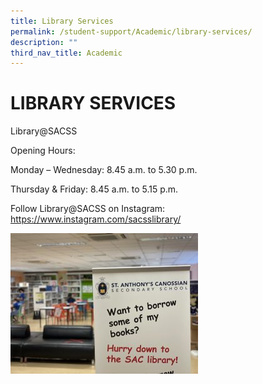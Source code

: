 ```yaml
---
title: Library Services
permalink: /student-support/Academic/library-services/
description: ""
third_nav_title: Academic
---
```

# LIBRARY SERVICES
Library@SACSS

Opening Hours:

Monday – Wednesday: 8.45 a.m. to 5.30 p.m.

Thursday & Friday: 8.45 a.m. to 5.15 p.m.

Follow Library@SACSS on Instagram: https://www.instagram.com/sacsslibrary/

![](/images/Student%20Support/Academic/Library-Image-300x225.jpg)